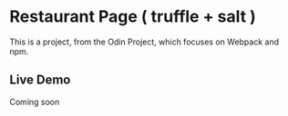 # Restaurant Page ( truffle + salt )

This is a project, from the Odin Project, which focuses on Webpack and npm.

## Live Demo
Coming soon
